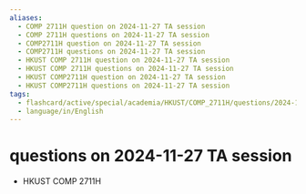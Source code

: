 ```yaml
---
aliases:
  - COMP 2711H question on 2024-11-27 TA session
  - COMP 2711H questions on 2024-11-27 TA session
  - COMP2711H question on 2024-11-27 TA session
  - COMP2711H questions on 2024-11-27 TA session
  - HKUST COMP 2711H question on 2024-11-27 TA session
  - HKUST COMP 2711H questions on 2024-11-27 TA session
  - HKUST COMP2711H question on 2024-11-27 TA session
  - HKUST COMP2711H questions on 2024-11-27 TA session
tags:
  - flashcard/active/special/academia/HKUST/COMP_2711H/questions/2024-11-27/TA_session
  - language/in/English
---
```


# questions on 2024-11-27 TA session

- HKUST COMP 2711H
